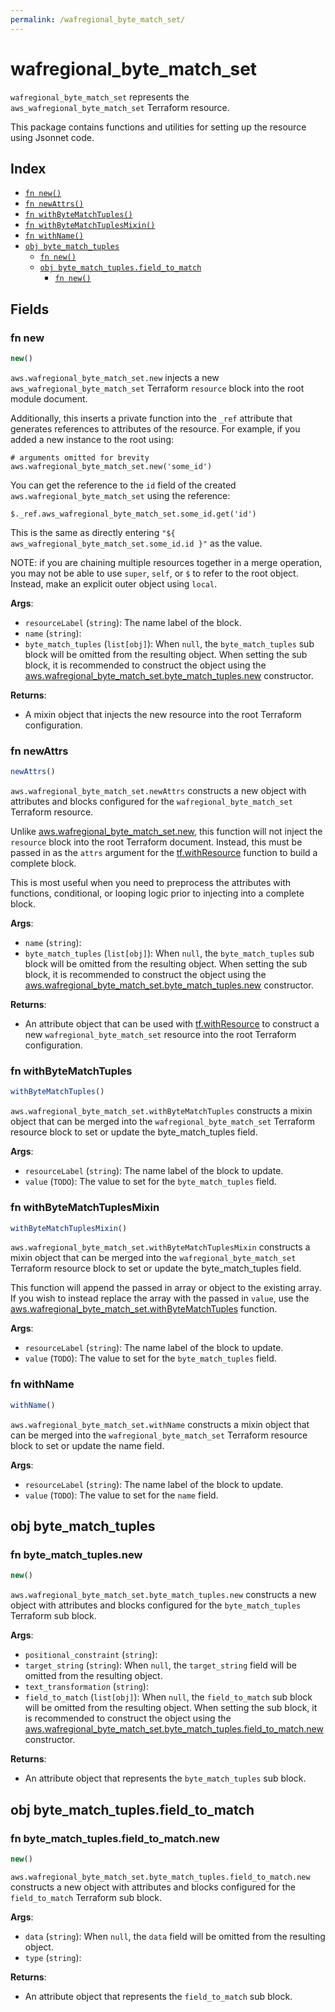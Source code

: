```yaml
---
permalink: /wafregional_byte_match_set/
---
```


# wafregional_byte_match_set

`wafregional_byte_match_set` represents the `aws_wafregional_byte_match_set` Terraform resource.



This package contains functions and utilities for setting up the resource using Jsonnet code.


## Index

* [`fn new()`](#fn-new)
* [`fn newAttrs()`](#fn-newattrs)
* [`fn withByteMatchTuples()`](#fn-withbytematchtuples)
* [`fn withByteMatchTuplesMixin()`](#fn-withbytematchtuplesmixin)
* [`fn withName()`](#fn-withname)
* [`obj byte_match_tuples`](#obj-byte_match_tuples)
  * [`fn new()`](#fn-byte_match_tuplesnew)
  * [`obj byte_match_tuples.field_to_match`](#obj-byte_match_tuplesfield_to_match)
    * [`fn new()`](#fn-byte_match_tuplesfield_to_matchnew)

## Fields

### fn new

```ts
new()
```


`aws.wafregional_byte_match_set.new` injects a new `aws_wafregional_byte_match_set` Terraform `resource`
block into the root module document.

Additionally, this inserts a private function into the `_ref` attribute that generates references to attributes of the
resource. For example, if you added a new instance to the root using:

    # arguments omitted for brevity
    aws.wafregional_byte_match_set.new('some_id')

You can get the reference to the `id` field of the created `aws.wafregional_byte_match_set` using the reference:

    $._ref.aws_wafregional_byte_match_set.some_id.get('id')

This is the same as directly entering `"${ aws_wafregional_byte_match_set.some_id.id }"` as the value.

NOTE: if you are chaining multiple resources together in a merge operation, you may not be able to use `super`, `self`,
or `$` to refer to the root object. Instead, make an explicit outer object using `local`.

**Args**:
  - `resourceLabel` (`string`): The name label of the block.
  - `name` (`string`): 
  - `byte_match_tuples` (`list[obj]`):  When `null`, the `byte_match_tuples` sub block will be omitted from the resulting object. When setting the sub block, it is recommended to construct the object using the [aws.wafregional_byte_match_set.byte_match_tuples.new](#fn-wafregionalbytematchsetbytematchtuplesnew) constructor.

**Returns**:
- A mixin object that injects the new resource into the root Terraform configuration.


### fn newAttrs

```ts
newAttrs()
```


`aws.wafregional_byte_match_set.newAttrs` constructs a new object with attributes and blocks configured for the `wafregional_byte_match_set`
Terraform resource.

Unlike [aws.wafregional_byte_match_set.new](#fn-wafregionalbytematchsetnew), this function will not inject the `resource`
block into the root Terraform document. Instead, this must be passed in as the `attrs` argument for the
[tf.withResource](https://github.com/tf-libsonnet/core/tree/main/docs#fn-withresource) function to build a complete block.

This is most useful when you need to preprocess the attributes with functions, conditional, or looping logic prior to
injecting into a complete block.

**Args**:
  - `name` (`string`): 
  - `byte_match_tuples` (`list[obj]`):  When `null`, the `byte_match_tuples` sub block will be omitted from the resulting object. When setting the sub block, it is recommended to construct the object using the [aws.wafregional_byte_match_set.byte_match_tuples.new](#fn-wafregionalbytematchsetbytematchtuplesnew) constructor.

**Returns**:
  - An attribute object that can be used with [tf.withResource](https://github.com/tf-libsonnet/core/tree/main/docs#fn-withresource) to construct a new `wafregional_byte_match_set` resource into the root Terraform configuration.


### fn withByteMatchTuples

```ts
withByteMatchTuples()
```

`aws.wafregional_byte_match_set.withByteMatchTuples` constructs a mixin object that can be merged into the `wafregional_byte_match_set`
Terraform resource block to set or update the byte_match_tuples field.



**Args**:
  - `resourceLabel` (`string`): The name label of the block to update.
  - `value` (`TODO`): The value to set for the `byte_match_tuples` field.


### fn withByteMatchTuplesMixin

```ts
withByteMatchTuplesMixin()
```

`aws.wafregional_byte_match_set.withByteMatchTuplesMixin` constructs a mixin object that can be merged into the `wafregional_byte_match_set`
Terraform resource block to set or update the byte_match_tuples field.

This function will append the passed in array or object to the existing array. If you wish
to instead replace the array with the passed in `value`, use the [aws.wafregional_byte_match_set.withByteMatchTuples](TODO)
function.


**Args**:
  - `resourceLabel` (`string`): The name label of the block to update.
  - `value` (`TODO`): The value to set for the `byte_match_tuples` field.


### fn withName

```ts
withName()
```

`aws.wafregional_byte_match_set.withName` constructs a mixin object that can be merged into the `wafregional_byte_match_set`
Terraform resource block to set or update the name field.



**Args**:
  - `resourceLabel` (`string`): The name label of the block to update.
  - `value` (`TODO`): The value to set for the `name` field.


## obj byte_match_tuples



### fn byte_match_tuples.new

```ts
new()
```


`aws.wafregional_byte_match_set.byte_match_tuples.new` constructs a new object with attributes and blocks configured for the `byte_match_tuples`
Terraform sub block.



**Args**:
  - `positional_constraint` (`string`): 
  - `target_string` (`string`):  When `null`, the `target_string` field will be omitted from the resulting object.
  - `text_transformation` (`string`): 
  - `field_to_match` (`list[obj]`):  When `null`, the `field_to_match` sub block will be omitted from the resulting object. When setting the sub block, it is recommended to construct the object using the [aws.wafregional_byte_match_set.byte_match_tuples.field_to_match.new](#fn-bytematchtuplesfieldtomatchnew) constructor.

**Returns**:
  - An attribute object that represents the `byte_match_tuples` sub block.


## obj byte_match_tuples.field_to_match



### fn byte_match_tuples.field_to_match.new

```ts
new()
```


`aws.wafregional_byte_match_set.byte_match_tuples.field_to_match.new` constructs a new object with attributes and blocks configured for the `field_to_match`
Terraform sub block.



**Args**:
  - `data` (`string`):  When `null`, the `data` field will be omitted from the resulting object.
  - `type` (`string`): 

**Returns**:
  - An attribute object that represents the `field_to_match` sub block.
